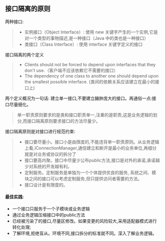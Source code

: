 ## 接口隔离的原则
两种接口:
> - 实例接口（Object Interface）: 使用 new 关键字产生的一个实例,它是对一个类型的事物描述,是一种接口（Java 中的类也是一种接口）
> - 类接口（Class Interface）: 使用 interface 关键字定义的接口

接口隔离的两个定义
> - Clients should not be forced to depend upon interfaces that they don't use.（客户端不应该依赖它不需要的接口）
> - The dependency of one class to another one should depend upon the smallest possible interface. (类间的依赖关系应该建立在最小的接口上)

两个定义概况为一句话: 建立单一接口,不要建立臃肿庞大的接口。再通俗一点:接口尽量细化。
> 单一职责原则要求的是类和接口职责单一,注重的是职责,这是业务逻辑的划分,而接口隔离原则要求接口的方法尽量少。

接口隔离原则是对接口进行规范约束:
> - 接口要尽量小。接口小是由限度的,不能违背单一职责原则。从业务逻辑上看,IConnectionManager,通信建立和断开是最小的业务单位,再细分就是对业务或协议的拆分了
> - 接口要高内聚。接口中尽量少公布public方法,接口是对外的承诺,承诺越少对系统的开发越有利。
> - 定制服务。定制服务是单独为一个个体提供优良的服务, 系统之间、模块之间的接口可以考虑定制服务,但只提供访问者需要的方法。
> - 接口设计是有限度的。

#### 最佳实践:
- 一个接口只服务于一个子模块或业务逻辑
- 通过业务逻辑压缩接口中的public方法
- 已经被污染了的接口,尽量区修改。如果变更的风险较大,采用适配器模式进行转化处理;
- 了解环境,拒绝盲从。环境不同,接口拆分的标准就不同。深入了解业务逻辑。